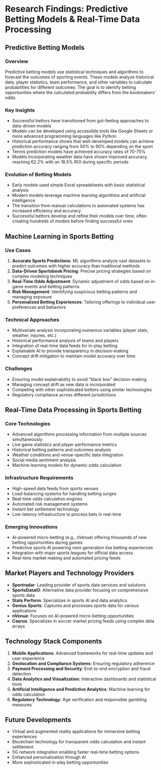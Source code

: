 # Research Findings: Predictive Betting Models & Real-Time Data Processing

## Predictive Betting Models

### Overview
Predictive betting models use statistical techniques and algorithms to forecast the outcomes of sporting events. These models analyze historical data, player statistics, team performance, and other variables to calculate probabilities for different outcomes. The goal is to identify betting opportunities where the calculated probability differs from the bookmakers' odds.

### Key Insights
- Successful bettors have transitioned from gut-feeling approaches to data-driven models
- Models can be developed using accessible tools like Google Sheets or more advanced programming languages like Python
- Historical performance shows that well-developed models can achieve prediction accuracy ranging from 50% to 90% depending on the sport
- Tennis prediction models have achieved accuracy rates of 70-75%
- Models incorporating weather data have shown improved accuracy, reaching 62.2% with an 18.5% ROI during specific periods

### Evolution of Betting Models
- Early models used simple Excel spreadsheets with basic statistical analysis
- Modern models leverage machine learning algorithms and artificial intelligence
- The transition from manual calculations to automated systems has increased efficiency and accuracy
- Successful bettors develop and refine their models over time, often creating hundreds of models before finding successful ones

## Machine Learning in Sports Betting

### Use Cases
1. **Accurate Sports Predictions**: ML algorithms analyze vast datasets to predict outcomes with higher accuracy than traditional methods
2. **Data-Driven Sportsbook Pricing**: Precise pricing strategies based on complex modeling techniques
3. **Real-Time Odds Adjustment**: Dynamic adjustment of odds based on in-game events and betting patterns
4. **Risk Management**: Identifying suspicious betting patterns and managing exposure
5. **Personalized Betting Experiences**: Tailoring offerings to individual user preferences and behaviors

### Technical Approaches
- Multivariate analysis incorporating numerous variables (player stats, weather, injuries, etc.)
- Historical performance analysis of teams and players
- Integration of real-time data feeds for in-play betting
- Explainable AI to provide transparency in decision-making
- Concept drift mitigation to maintain model accuracy over time

### Challenges
- Ensuring model explainability to avoid "black box" decision-making
- Managing concept drift as new data is incorporated
- Competing with other sophisticated bettors using similar technologies
- Regulatory compliance across different jurisdictions

## Real-Time Data Processing in Sports Betting

### Core Technologies
- Advanced algorithms processing information from multiple sources simultaneously
- Live game statistics and player performance metrics
- Historical betting patterns and outcomes analysis
- Weather conditions and venue-specific data integration
- Social media sentiment analysis
- Machine learning models for dynamic odds calculation

### Infrastructure Requirements
- High-speed data feeds from sports venues
- Load-balancing systems for handling betting surges
- Real-time odds calculation engines
- Automated risk management systems
- Instant bet settlement technology
- Low-latency infrastructure to process bets in real-time

### Emerging Innovations
- AI-powered micro-betting (e.g., nVenue) offering thousands of new betting opportunities during games
- Predictive sports AI powering next-generation live betting experiences
- Integration with major sports leagues for official data access
- Real-time market making and automated pricing feeds

## Market Players and Technology Providers
- **Sportradar**: Leading provider of sports data services and solutions
- **SportsDataIO**: Alternative data provider focusing on comprehensive sports data
- **Stats Perform**: Specializes in sports AI and data analytics
- **Genius Sports**: Captures and processes sports data for various applications
- **nVenue**: Focuses on AI-powered micro-betting opportunities
- **Caerus**: Specializes in soccer market pricing feeds using complex data arrays

## Technology Stack Components
1. **Mobile Applications**: Advanced frameworks for real-time updates and user experience
2. **Geolocation and Compliance Systems**: Ensuring regulatory adherence
3. **Payment Processing and Security**: End-to-end encryption and fraud detection
4. **Data Analytics and Visualization**: Interactive dashboards and statistical tools
5. **Artificial Intelligence and Predictive Analytics**: Machine learning for odds calculation
6. **Regulatory Technology**: Age verification and responsible gambling measures

## Future Developments
- Virtual and augmented reality applications for immersive betting experiences
- Blockchain technology for transparent odds calculation and instant settlement
- 5G network integration enabling faster real-time betting options
- Enhanced personalization through AI
- More sophisticated in-play betting opportunities
